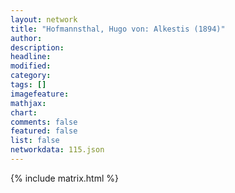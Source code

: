 ```yaml
---
layout: network
title: "Hofmannsthal, Hugo von: Alkestis (1894)"
author:
description:
headline:
modified:
category:
tags: []
imagefeature: 
mathjax: 
chart: 
comments: false
featured: false
list: false
networkdata: 115.json
---
```

{% include matrix.html %}
